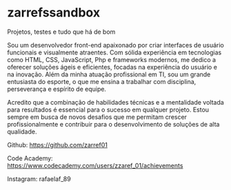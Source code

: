 # zarrefssandbox
 Projetos, testes e tudo que há de bom

Sou um desenvolvedor front-end apaixonado por criar interfaces de usuário funcionais e visualmente atraentes. Com sólida experiência em tecnologias como HTML, CSS, JavaScript, Php e frameworks modernos, me dedico a oferecer soluções ágeis e eficientes, focadas na experiência do usuário e na inovação. Além da minha atuação profissional em TI, sou um grande entusiasta do esporte, o que me ensina a trabalhar com disciplina, perseverança e espírito de equipe.

Acredito que a combinação de habilidades técnicas e a mentalidade voltada para resultados é essencial para o sucesso em qualquer projeto. Estou sempre em busca de novos desafios que me permitam crescer profissionalmente e contribuir para o desenvolvimento de soluções de alta qualidade.

Github: https://github.com/zarref01

Code Academy: https://www.codecademy.com/users/zzaref_01/achievements

Instagram: rafaelaf_89
